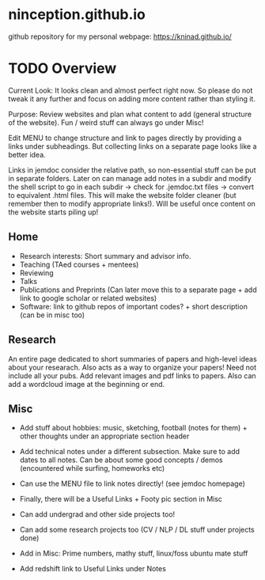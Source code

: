 # ninception.github.io
github repository for my personal webpage: https://kninad.github.io/


# TODO Overview

Current Look: It looks clean and almost perfect right now. So please do not 
tweak it any further and focus on adding more content rather than styling it. 

Purpose: Review websites and plan what content to add (general structure of 
the website). Fun / weird stuff can always go under Misc!

Edit MENU to change structure and link to pages directly by providing a links under 
subheadings. But collecting links on a separate page looks like a better idea.

Links in jemdoc consider the relative path, so non-essential stuff can be put in 
separate folders. Later on can manage add notes in a subdir and modify the shell script to
go in each subdir -> check for .jemdoc.txt files -> convert to equivalent .html files. This
will make the website folder cleaner (but remember then to modify appropriate links!). Will be
useful once content on the website starts piling up!


## Home
- Research interests: Short summary and advisor info.
- Teaching (TAed courses + mentees)
- Reviewing
- Talks
- Publications and Preprints (Can later move this to a separate page + add link to google
  scholar or related websites)
- Software: link to github repos of important codes? + short description (can be in misc too)


## Research

An entire page dedicated to short summaries of papers and high-level ideas about your researach.
Also acts as a way to organize your papers! Need not include all your pubs. Add relevant images and pdf links to papers. Also can add a wordcloud image at the beginning or end. 


## Misc

- Add stuff about hobbies: music, sketching, football (notes for them) + other thoughts under
  an appropriate section header
  
- Add technical notes under a different subsection. Make sure to add dates to all notes. Can be 
  about some good concepts / demos (encountered while surfing, homeworks etc)

- Can use the MENU file to link notes directly! (see jemdoc homepage)

- Finally, there will be a Useful Links + Footy pic section in Misc

- Can add undergrad and other side projects too!

- Can add some research projects too (CV / NLP / DL stuff under projects done)

- Add in Misc: Prime numbers, mathy stuff, linux/foss ubuntu mate stuff

- Add redshift link to Useful Links under Notes


